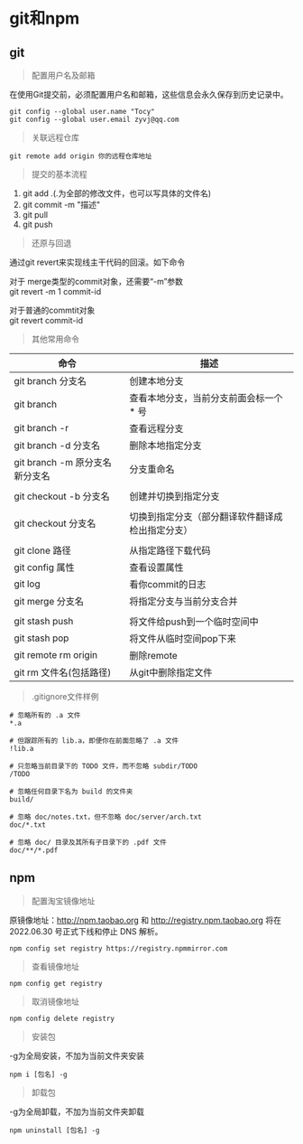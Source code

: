 # git和npm


## git

>配置用户名及邮箱

在使用Git提交前，必须配置用户名和邮箱，这些信息会永久保存到历史记录中。
```
git config --global user.name "Tocy"
git config --global user.email zyvj@qq.com
```
>关联远程仓库

```
git remote add origin 你的远程仓库地址
```

>提交的基本流程

1. git add .(.为全部的修改文件，也可以写具体的文件名)
2. git commit -m "描述"
3. git pull
4. git push
   
>还原与回退

通过git revert来实现线主干代码的回滚。如下命令<br>

对于 merge类型的commit对象，还需要“-m”参数<br>
git revert -m 1  commit-id<br>

对于普通的commtit对象<br>
git revert commit-id<br>

>其他常用命令

| 命令                            | 描述                                             |
| ------------------------------- | ------------------------------------------------ |
| git branch 分支名               | 创建本地分支                                     |
| git branch                      | 查看本地分支，当前分支前面会标一个 * 号          |
| git branch -r                   | 查看远程分支                                     |
| git branch -d  分支名           | 删除本地指定分支                                 |
| git branch -m 原分支名 新分支名 | 分支重命名                                       |
|                                 |                                                  |
| git checkout -b 分支名          | 创建并切换到指定分支                             |
|                                 |                                                  |
| git checkout 分支名             | 切换到指定分支（部分翻译软件翻译成检出指定分支） |
|                                 |                                                  |
| git clone  路径                 | 从指定路径下载代码                               |
| git config 属性                 | 查看设置属性                                     |
| git log                         | 看你commit的日志                                 |
| git merge  分支名               | 将指定分支与当前分支合并                         |
|                                 |                                                  |
| git stash push                  | 将文件给push到一个临时空间中                     |
| git stash pop                   | 将文件从临时空间pop下来                          |
| git remote rm origin            | 删除remote                                       |
| git rm 文件名(包括路径)         | 从git中删除指定文件                              |
>.gitignore文件样例

```git
# 忽略所有的 .a 文件
*.a

# 但跟踪所有的 lib.a，即便你在前面忽略了 .a 文件
!lib.a

# 只忽略当前目录下的 TODO 文件，而不忽略 subdir/TODO
/TODO

# 忽略任何目录下名为 build 的文件夹
build/

# 忽略 doc/notes.txt，但不忽略 doc/server/arch.txt
doc/*.txt

# 忽略 doc/ 目录及其所有子目录下的 .pdf 文件
doc/**/*.pdf
```
## npm

>配置淘宝镜像地址

原镜像地址：http://npm.taobao.org 和 http://registry.npm.taobao.org 将在 2022.06.30 号正式下线和停止 DNS 解析。
```
npm config set registry https://registry.npmmirror.com

```
>查看镜像地址
```
npm config get registry
```
>取消镜像地址
```
npm config delete registry
```
>安装包

-g为全局安装，不加为当前文件夹安装
```
npm i [包名] -g
```

>卸载包

-g为全局卸载，不加为当前文件夹卸载
```
npm uninstall [包名] -g
```